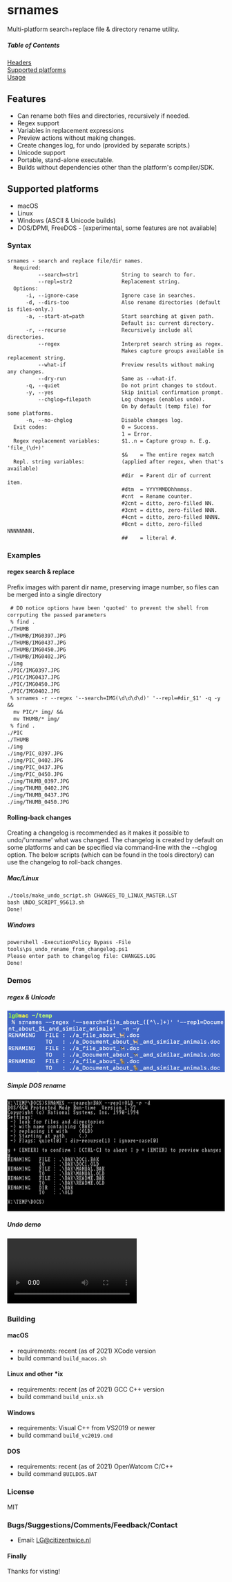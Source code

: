 # srnames
Multi-platform search+replace file & directory rename utility.

##### Table of Contents  
[Headers](#features)  
[Supported platforms](#platforms)  
[Usage](#usage)  

## Features
 - Can rename both files and directories, recursively if needed.
 - Regex support
 - Variables in replacement expressions
 - Preview actions without making changes.
 - Create changes log, for undo (provided by separate scripts.)
 - Unicode support
 - Portable, stand-alone executable.
 - Builds without dependencies other than the platform's compiler/SDK.

## Supported platforms
 - macOS
 - Linux
 - Windows (ASCII & Unicode builds)
 - DOS/DPMI, FreeDOS - [experimental, some features are not available]
 
### Syntax
```
srnames - search and replace file/dir names.
  Required:
          --search=str1              String to search to for.
          --repl=str2                Replacement string.
  Options:
      -i, --ignore-case              Ignore case in searches.
      -d, --dirs-too                 Also rename directories (default is files-only.)
      -a, --start-at=path            Start searching at given path.
                                     Default is: current directory.
      -r, --recurse                  Recursively include all directories.
          --regex                    Interpret search string as regex.
                                     Makes capture groups available in replacement string.
          --what-if                  Preview results without making any changes.
          --dry-run                  Same as --what-if.
      -q, --quiet                    Do not print changes to stdout.
      -y, --yes                      Skip initial confirmation prompt.
          --chglog=filepath          Log changes (enables undo).
                                     On by default (temp file) for some platforms.
      -n, --no-chglog                Disable changes log.
  Exit codes:                        0 = Success.
                                     1 = Error.
  Regex replacement variables:       $1..n = Capture group n. E.g. 'file_(\d+)'
                                     $&    = The entire regex match
  Repl. string variables:            (applied after regex, when that's available)
                                     #dir  = Parent dir of current item.
                                     #dtm  = YYYYMMDDhhmmss.
                                     #cnt  = Rename counter.
                                     #2cnt = ditto, zero-filled NN.
                                     #3cnt = ditto, zero-filled NNN.
                                     #4cnt = ditto, zero-filled NNNN.
                                     #8cnt = ditto, zero-filled NNNNNNNN.
                                     ##    = literal #.

```
 
### Examples
#### regex search & replace
Prefix images with parent dir name, preserving image number, so files can be merged into a single directory
```
 # DO notice options have been 'quoted' to prevent the shell from corrputing the passed parameters
 % find .
./THUMB
./THUMB/IMG0397.JPG
./THUMB/IMG0437.JPG
./THUMB/IMG0450.JPG
./THUMB/IMG0402.JPG
./img
./PIC/IMG0397.JPG
./PIC/IMG0437.JPG
./PIC/IMG0450.JPG
./PIC/IMG0402.JPG
 % srnames -r --regex '--search=IMG(\d\d\d\d)' '--repl=#dir_$1' -q -y && 
  mv PIC/* img/ &&
  mv THUMB/* img/
 % find . 
./PIC
./THUMB
./img
./img/PIC_0397.JPG
./img/PIC_0402.JPG
./img/PIC_0437.JPG
./img/PIC_0450.JPG
./img/THUMB_0397.JPG
./img/THUMB_0402.JPG
./img/THUMB_0437.JPG
./img/THUMB_0450.JPG
```

#### Rolling-back changes
Creating a changelog is recommended as it makes it possible to undo/'unrname' what was changed. 
The changelog is created by default on some platforms and can be specified via command-line with the --chglog option.
The below scripts (which can be found in the tools directory) can use the changelog to roll-back changes.
##### Mac/Linux
```
./tools/make_undo_script.sh CHANGES_TO_LINUX_MASTER.LST
bash UNDO_SCRIPT_95613.sh
Done!
```
##### Windows
```
powershell -ExecutionPolicy Bypass -File tools\ps_undo_rename_from_changelog.ps1
Please enter path to changelog file: CHANGES.LOG
Done!
```
 
### Demos
##### regex & Unicode 
![unicode rename](demos/ren_unicode.png)
##### Simple DOS rename
![DOS rename](demos/dos_rename.png)
##### Undo demo
![test](https://user-images.githubusercontent.com/20754288/120099884-2f433980-c13e-11eb-9964-cda76bf26d3c.mov)


### Building
#### macOS
- requirements: recent (as of 2021) XCode version
- build command ` build_macos.sh `
#### Linux and other *ix
- requirements: recent (as of 2021) GCC C++ version
- build command ` build_unix.sh `
#### Windows
- requirements: Visual C++ from VS2019 or newer
- build command ` build_vc2019.cmd `
#### DOS
- requirements: recent (as of 2021) OpenWatcom C/C++
- build command ` BUILDOS.BAT `


### License
MIT

### Bugs/Suggestions/Comments/Feedback/Contact
* Email: [LG@citizentwice.nl](mailto:LG@citizentwice.nl)

#### Finally
Thanks for visting!

